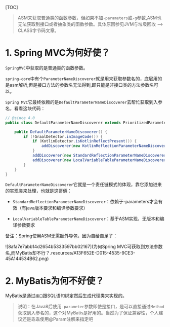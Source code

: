 [TOC]
> ASM来获取普通类的函数参数，但如果不加`-parameters`或`-g`参数,ASM也无法获取到接口或者抽象类的函数参数。具体原因参见JVM与垃圾回收 --> CLASS字节码文章。


# 1. Spring MVC为何好使？
`SpringMVC`中获取的是普通类的函数参数。

`spring-core`中有个`ParameterNameDiscoverer`就是用来获取参数名的，底层用的是asm解析,但是接口方法的参数名无法得到,即只能是非接口类的方法参数名可以。

`Spring MVC`它最终依赖的是`DefaultParameterNameDiscoverer`去帮忙获取到入参名，看看这块代码：
```java
// @since 4.0
public class DefaultParameterNameDiscoverer extends PrioritizedParameterNameDiscoverer {

	public DefaultParameterNameDiscoverer() {
		if (!GraalDetector.inImageCode()) {
			if (KotlinDetector.isKotlinReflectPresent()) {
				addDiscoverer(new KotlinReflectionParameterNameDiscoverer());
			}
			addDiscoverer(new StandardReflectionParameterNameDiscoverer());
			addDiscoverer(new LocalVariableTableParameterNameDiscoverer());
		}
	}
}
```
`DefaultParameterNameDiscoverer`它就是一个责任链模式的体现，靠它添加进来的实现类来处理，也就是这哥俩：

* `StandardReflectionParameterNameDiscoverer`：依赖于-parameters才会有效（有java版本要求和编译参数要求）

* `LocalVariableTableParameterNameDiscoverer`：基于ASM实现，无版本和编译参数要求


备注：Spring使用ASM无需额外导包，因为自给自足了：

![8afa7e7abb14d2654b5333597bb02167](为何Spring MVC可获取到方法参数名,而MyBatis却不行？.resources/A13F652E-D015-4535-9CE3-45A144534B62.png)

# 2. MyBatis为何不好使？
MyBatis是通过`接口`跟SQL语句绑定然后生成代理类来实现的。

> 说明：在Java8后使用`-parameter`参数即使是接口，是可以直接通过`Method`获取到入参名的，这个对MyBatis是好用的。当然为了保证兼容性，个人建议还是乖乖使用@Param注解来指定吧